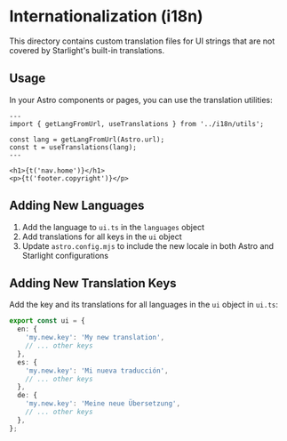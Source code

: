 # Internationalization (i18n)

This directory contains custom translation files for UI strings that are not covered by Starlight's built-in translations.

## Usage

In your Astro components or pages, you can use the translation utilities:

```astro
---
import { getLangFromUrl, useTranslations } from '../i18n/utils';

const lang = getLangFromUrl(Astro.url);
const t = useTranslations(lang);
---

<h1>{t('nav.home')}</h1>
<p>{t('footer.copyright')}</p>
```

## Adding New Languages

1. Add the language to `ui.ts` in the `languages` object
2. Add translations for all keys in the `ui` object
3. Update `astro.config.mjs` to include the new locale in both Astro and Starlight configurations

## Adding New Translation Keys

Add the key and its translations for all languages in the `ui` object in `ui.ts`:

```typescript
export const ui = {
  en: {
    'my.new.key': 'My new translation',
    // ... other keys
  },
  es: {
    'my.new.key': 'Mi nueva traducción',
    // ... other keys
  },
  de: {
    'my.new.key': 'Meine neue Übersetzung',
    // ... other keys
  },
};
```
